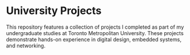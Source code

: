 # University Projects
This repository features a collection of projects I completed as part of my undergraduate studies at Toronto Metropolitan University. These projects demonstrate hands-on experience in digital design, embedded systems, and networking.
